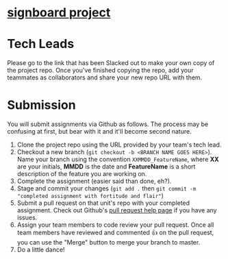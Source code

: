 # [signboard project](https://github.com/JsjRoboticsClassroom/signboard)


# Tech Leads

Please go to the link that has been Slacked out to make your own copy of the project repo. Once you've finished copying the repo, add your teammates as collaborators and share your new repo URL with them.


# Submission

You will submit assignments via Github as follows. The process may be confusing at first, but bear with it and it'll become second nature.

1. Clone the project repo using the URL provided by your team's tech lead.
2. Checkout a new branch (`git checkout -b <BRANCH NAME GOES HERE>`). Name your branch using the convention `XXMMDD_FeatureName`, where **XX** are your initials, **MMDD** is the date and **FeatureName** is a short description of the feature you are working on.
3. Complete the assignment (easier said than done, eh?).
4. Stage and commit your changes (`git add .` then `git commit -m "completed assignment with fortitude and flair"`)
5. Submit a pull request on that unit's repo with your completed assignment. Check out Github's [pull request help page](https://help.github.com/articles/creating-a-pull-request/) if you have any issues.
6. Assign your team members to code review your pull request. Once all team members have reviewed and commented :+1: on the pull request, you can use the "Merge" button to merge your branch to master.
7. Do a little dance!
